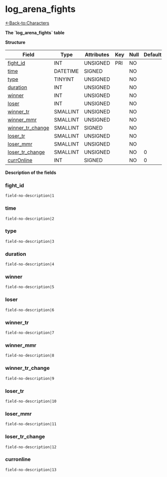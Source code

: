 # log\_arena\_fights

[<-Back-to:Characters](database-characters.md)

**The \`log\_arena\_fights\` table**

**Structure**

| Field                 | Type     | Attributes | Key | Null | Default | Extra | Comment |
| --------------------- | -------- | ---------- | --- | ---- | ------- | ----- | ------- |
| [fight_id][1]         | INT      | UNSIGNED   | PRI | NO   |         |       |         |
| [time][2]             | DATETIME | SIGNED     |     | NO   |         |       |         |
| [type][3]             | TINYINT  | UNSIGNED   |     | NO   |         |       |         |
| [duration][4]         | INT      | UNSIGNED   |     | NO   |         |       |         |
| [winner][5]           | INT      | UNSIGNED   |     | NO   |         |       |         |
| [loser][6]            | INT      | UNSIGNED   |     | NO   |         |       |         |
| [winner_tr][7]        | SMALLINT | UNSIGNED   |     | NO   |         |       |         |
| [winner_mmr][8]       | SMALLINT | UNSIGNED   |     | NO   |         |       |         |
| [winner_tr_change][9] | SMALLINT | SIGNED     |     | NO   |         |       |         |
| [loser_tr][10]        | SMALLINT | UNSIGNED   |     | NO   |         |       |         |
| [loser_mmr][11]       | SMALLINT | UNSIGNED   |     | NO   |         |       |         |
| [loser_tr_change][12] | SMALLINT | UNSIGNED   |     | NO   | 0       |       |         |
| [currOnline][13]      | INT      | SIGNED     |     | NO   | 0       |       |         |

[1]: #fightid
[2]: #time
[3]: #type
[4]: #duration
[5]: #winner
[6]: #loser
[7]: #winnertr
[8]: #winnermmr
[9]: #winnertrchange
[10]: #losertr
[11]: #losermmr
[12]: #losertrchange
[13]: #curronline

**Description of the fields**

### fight\_id

`field-no-description|1`

### time

`field-no-description|2`

### type

`field-no-description|3`

### duration

`field-no-description|4`

### winner

`field-no-description|5`

### loser

`field-no-description|6`

### winner\_tr

`field-no-description|7`

### winner\_mmr

`field-no-description|8`

### winner\_tr\_change

`field-no-description|9`

### loser\_tr

`field-no-description|10`

### loser\_mmr

`field-no-description|11`

### loser\_tr\_change

`field-no-description|12`

### curronline

`field-no-description|13`